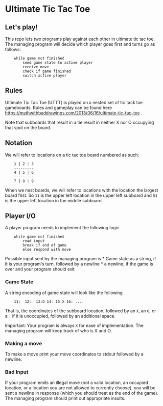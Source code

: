 # Ultimate Tic Tac Toe #

## Let's play! ##
This repo lets two programs play against each other in ultimate tic tac toe.
The managing program will decide which player goes first and turns go as
follows:
```
    while game not finished
        send game state to active player
        receive move
        check if game finished
        switch active player
```

## Rules ##
Ultimate Tic Tac Toe (UTTT) is played on a nested set of tic tack toe
gameboards.  Rules and gameplay can be found here
https://mathwithbaddrawings.com/2013/06/16/ultimate-tic-tac-toe .

Note that subboards that result in a tie result in neither X nor O 
occupying that spot on the board.

## Notation ##
We will refer to locations on a tic tac toe board numbered as such:
```
    1 | 2 | 3 
    ---------
    4 | 5 | 6
    ---------
    7 | 8 | 9
```

When we nest boards, we will refer to locations with the location the
largest board first.   So `11` is the upper left location in the upper
left subboard and `51` is the upper left location in the middle subboard.

## Player I/O ##
A player program needs to implement the following logic
```
    while game not finished
        read input
        break if end of game
        else respond with move
```
Possible input sent by the managing program is 
    * Game state as a string, if it is your program's turn, followed by a newline
    * a newline, if the game is over and your program should exit

### Game State ###
A string encoding of game state will look like the following
```
    11:  12:  13:O 14: 15:X 16: ....
```
That is, the coordinates of the subboard location, followed by an `X`, an `O`,
or a ` ` if it is unoccupied, followed by an additional space. 

Important: Your program is always `X` for ease of implementation.  The managing
program will keep track of who is X and O.  

### Making a move ###
To make a move print your move coordinates to stdout followed by a newline.

### Bad Input ###
If your program emits an illegal move (not a valid location, an occupied
location, or a location you are not allowed to currently choose), you will be
sent a newline in response (which you should treat as the end of the game).
The managing program should print out appropriate insults.


